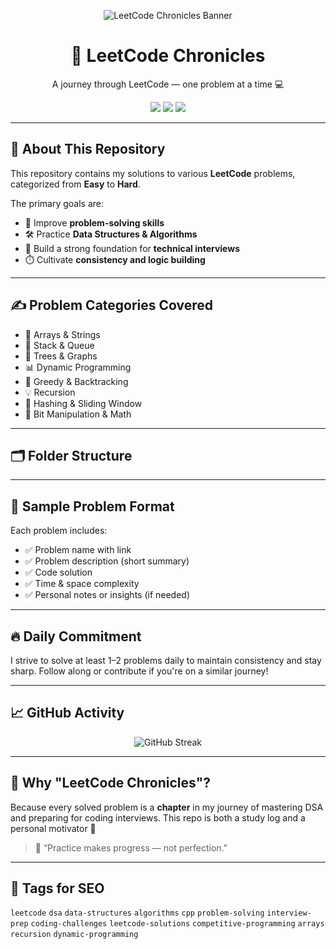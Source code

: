 <p align="center">
  <img src="https://capsule-render.vercel.app/api?type=waving&color=0:8B5CF6,100:EC4899&height=200&section=header&text=leetCode-chronicles%20🚀&fontSize=40&fontColor=ffffff" alt="LeetCode Chronicles Banner"/>
</p>

<h1 align="center">🧠 LeetCode Chronicles</h1>
<p align="center">A journey through LeetCode — one problem at a time 💻</p>

<p align="center">
  <img src="https://img.shields.io/badge/Language-C++-blue.svg?style=for-the-badge&logo=c%2B%2B&logoColor=white"/>
  <img src="https://img.shields.io/badge/Category-DSA-orange.svg?style=for-the-badge"/>
  <img src="https://img.shields.io/badge/Platform-LeetCode-yellow.svg?style=for-the-badge&logo=leetcode&logoColor=black"/>
</p>

---

## 📘 About This Repository

This repository contains my solutions to various **LeetCode** problems, categorized from **Easy** to **Hard**.

The primary goals are:

- 🧩 Improve **problem-solving skills**
- 🛠️ Practice **Data Structures & Algorithms**
- 💼 Build a strong foundation for **technical interviews**
- ⏱️ Cultivate **consistency and logic building**

---

## ✍️ Problem Categories Covered

- 🔁 Arrays & Strings  
- 🧱 Stack & Queue  
- 🌳 Trees & Graphs  
- 📊 Dynamic Programming  
- 🚀 Greedy & Backtracking  
- 💡 Recursion  
- 📌 Hashing & Sliding Window  
- 🧠 Bit Manipulation & Math  

---

## 🗂️ Folder Structure


---

## 🧠 Sample Problem Format

Each problem includes:

- ✅ Problem name with link  
- ✅ Problem description (short summary)  
- ✅ Code solution  
- ✅ Time & space complexity  
- ✅ Personal notes or insights (if needed)

---

## 🔥 Daily Commitment

I strive to solve at least 1–2 problems daily to maintain consistency and stay sharp. Follow along or contribute if you're on a similar journey!

---

## 📈 GitHub Activity

<p align="center">
  <img src="https://github-readme-streak-stats.herokuapp.com/?user=shafaq-aslam&theme=tokyonight&hide_border=true" alt="GitHub Streak"/>
</p>

---

## 🌱 Why "LeetCode Chronicles"?

Because every solved problem is a **chapter** in my journey of mastering DSA and preparing for coding interviews. This repo is both a study log and a personal motivator 💪

> 🧠 “Practice makes progress — not perfection.”

---

## 📌 Tags for SEO

`leetcode` `dsa` `data-structures` `algorithms` `cpp` `problem-solving` `interview-prep` `coding-challenges` `leetcode-solutions` `competitive-programming` `arrays` `recursion` `dynamic-programming`
